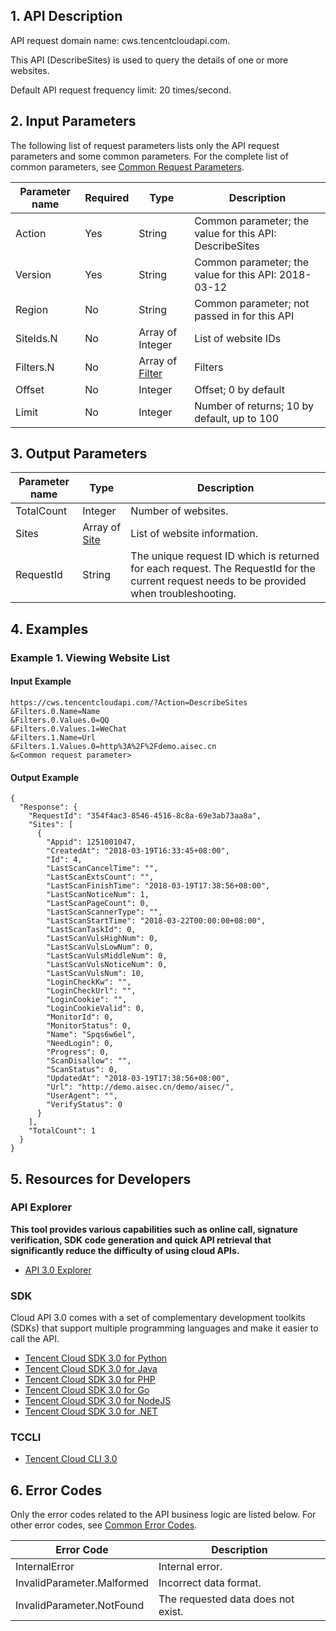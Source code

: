 ## 1. API Description
API request domain name: cws.tencentcloudapi.com.

This API (DescribeSites) is used to query the details of one or more websites.

Default API request frequency limit: 20 times/second.



## 2. Input Parameters

The following list of request parameters lists only the API request parameters and some common parameters. For the complete list of common parameters, see [Common Request Parameters](/document/api/692/16736).

| Parameter name | Required | Type | Description |
|---------|---------|---------|---------|
| Action | Yes | String | Common parameter; the value for this API: DescribeSites |
| Version | Yes | String | Common parameter; the value for this API: 2018-03-12 |
| Region | No | String | Common parameter; not passed in for this API |
| SiteIds.N | No | Array of Integer | List of website IDs |
| Filters.N | No | Array of [Filter](/document/api/692/16759#Filter) | Filters |
| Offset | No | Integer | Offset; 0 by default |
| Limit | No | Integer | Number of returns; 10 by default, up to 100 |

## 3. Output Parameters

| Parameter name | Type | Description |
|---------|---------|---------|
| TotalCount | Integer | Number of websites. |
| Sites | Array of [Site](/document/api/692/16759#Site) | List of website information. |
| RequestId | String | The unique request ID which is returned for each request. The RequestId for the current request needs to be provided when troubleshooting. |

## 4. Examples

### Example 1. Viewing Website List

#### Input Example

```
https://cws.tencentcloudapi.com/?Action=DescribeSites
&Filters.0.Name=Name
&Filters.0.Values.0=QQ
&Filters.0.Values.1=WeChat
&Filters.1.Name=Url
&Filters.1.Values.0=http%3A%2F%2Fdemo.aisec.cn
&<Common request parameter>
```

#### Output Example

```
{
  "Response": {
    "RequestId": "354f4ac3-8546-4516-8c8a-69e3ab73aa8a",
    "Sites": [
      {
        "Appid": 1251001047,
        "CreatedAt": "2018-03-19T16:33:45+08:00",
        "Id": 4,
        "LastScanCancelTime": "",
        "LastScanExtsCount": "",
        "LastScanFinishTime": "2018-03-19T17:38:56+08:00",
        "LastScanNoticeNum": 1,
        "LastScanPageCount": 0,
        "LastScanScannerType": "",
        "LastScanStartTime": "2018-03-22T00:00:00+08:00",
        "LastScanTaskId": 0,
        "LastScanVulsHighNum": 0,
        "LastScanVulsLowNum": 0,
        "LastScanVulsMiddleNum": 0,
        "LastScanVulsNoticeNum": 0,
        "LastScanVulsNum": 10,
        "LoginCheckKw": "",
        "LoginCheckUrl": "",
        "LoginCookie": "",
        "LoginCookieValid": 0,
        "MonitorId": 0,
        "MonitorStatus": 0,
        "Name": "Spqs6w6el",
        "NeedLogin": 0,
        "Progress": 0,
        "ScanDisallow": "",
        "ScanStatus": 0,
        "UpdatedAt": "2018-03-19T17:38:56+08:00",
        "Url": "http://demo.aisec.cn/demo/aisec/",
        "UserAgent": "",
        "VerifyStatus": 0
      }
    ],
    "TotalCount": 1
  }
}
```


## 5. Resources for Developers

### API Explorer

**This tool provides various capabilities such as online call, signature verification, SDK code generation and quick API retrieval that significantly reduce the difficulty of using cloud APIs.**

* [API 3.0 Explorer](https://console.cloud.tencent.com/api/explorer)

### SDK

Cloud API 3.0 comes with a set of complementary development toolkits (SDKs) that support multiple programming languages and make it easier to call the API.

* [Tencent Cloud SDK 3.0 for Python](https://github.com/TencentCloud/tencentcloud-sdk-python)
* [Tencent Cloud SDK 3.0 for Java](https://github.com/TencentCloud/tencentcloud-sdk-java)
* [Tencent Cloud SDK 3.0 for PHP](https://github.com/TencentCloud/tencentcloud-sdk-php)
* [Tencent Cloud SDK 3.0 for Go](https://github.com/TencentCloud/tencentcloud-sdk-go)
* [Tencent Cloud SDK 3.0 for NodeJS](https://github.com/TencentCloud/tencentcloud-sdk-nodejs)
* [Tencent Cloud SDK 3.0 for .NET](https://github.com/TencentCloud/tencentcloud-sdk-dotnet)

### TCCLI

* [Tencent Cloud CLI 3.0](https://cloud.tencent.com/document/product/440/6176)

## 6. Error Codes

Only the error codes related to the API business logic are listed below. For other error codes, see [Common Error Codes](/document/api/692/16738#.E5.85.AC.E5.85.B1.E9.94.99.E8.AF.AF.E7.A0.81).

| Error Code | Description |
|---------|---------|
| InternalError | Internal error. |
| InvalidParameter.Malformed | Incorrect data format. |
| InvalidParameter.NotFound | The requested data does not exist. |

